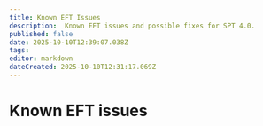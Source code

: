 ```yaml
---
title: Known EFT Issues
description:  Known EFT issues and possible fixes for SPT 4.0.
published: false
date: 2025-10-10T12:39:07.038Z
tags: 
editor: markdown
dateCreated: 2025-10-10T12:31:17.069Z
---
```


# Known EFT issues